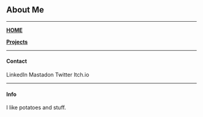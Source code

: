 ## **About Me**
---
[__HOME__](https://kronedev22.github.io)

[__Projects__](https://kronedev22.github.io/Projects/)

---

#### **Contact**

LinkedIn
Mastadon
Twitter
Itch.io

---

#### **Info**

I like potatoes and stuff.
